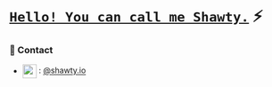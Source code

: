 # [`Hello! You can call me Shawty.`]() ⚡  <img src="https://komarev.com/ghpvc/?username=shawty-io&style=flat-square" alt="" align="center" />

### 📧 Contact
- <img src="https://i.imgur.com/Hi1oMJ5.png" align="center" width="25" height="25"> : [@shawty.io](https://discord.com/users/627501356093276231)
